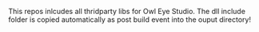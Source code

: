 This repos inlcudes all thridparty libs for Owl Eye Studio. The dll include folder is copied automatically 
as post build event into the ouput directory!